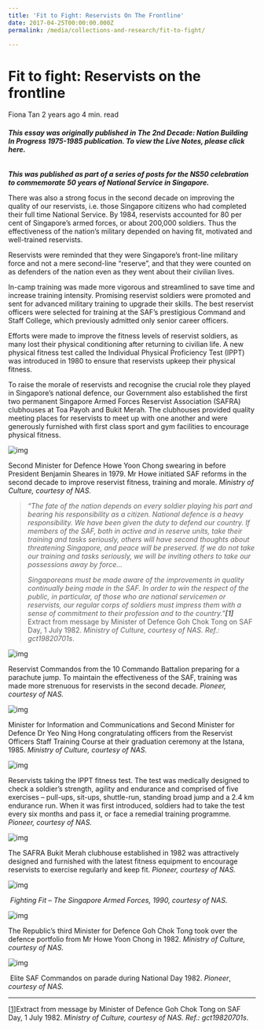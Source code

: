 ```yaml
---
title: 'Fit to Fight: Reservists On The Frontline'
date: 2017-04-25T00:00:00.000Z
permalink: /media/collections-and-research/fit-to-fight/

---
```



# Fit to fight: Reservists on the frontline

Fiona Tan 2 years ago 4 min. read

###### **This essay was originally published in The 2nd Decade: Nation Building In Progress 1975-1985 publication. To view the Live Notes, please click here.** 

***This was published as part of a series of posts for the NS50 celebration to commemorate 50 years of National Service in Singapore.*** 

There was also a strong focus in the second decade on improving the quality of our reservists, i.e. those Singapore citizens who had completed their full time National Service. By 1984, reservists accounted for 80 per cent of Singapore’s armed forces, or about 200,000 soldiers. Thus the effectiveness of the nation’s military depended on having fit, motivated and well-trained reservists.

Reservists were reminded that they were Singapore’s front-line military force and not a mere second-line “reserve”, and that they were counted on as defenders of the nation even as they went about their civilian lives.

In-camp training was made more vigorous and streamlined to save time and increase training intensity. Promising reservist soldiers were promoted and sent for advanced military training to upgrade their skills. The best reservist officers were selected for training at the SAF’s prestigious Command and Staff College, which previously admitted only senior career officers.

Efforts were made to improve the fitness levels of reservist soldiers, as many lost their physical conditioning after returning to civilian life. A new physical fitness test called the Individual Physical Proficiency Test (IPPT) was introduced in 1980 to ensure that reservists upkeep their physical fitness.

To raise the morale of reservists and recognise the crucial role they played in Singapore’s national defence, our Government also established the first two permanent Singapore Armed Forces Reservist Association (SAFRA) clubhouses at Toa Payoh and Bukit Merah. The clubhouses provided quality meeting places for reservists to meet up with one another and were generously furnished with first class sport and gym facilities to encourage physical fitness.

![img](../../../images/blogs/img_599d9a062ec7f.png)

Second Minister for Defence Howe Yoon Chong swearing in before President Benjamin Sheares in 1979. Mr Howe initiated SAF reforms in the second decade to improve reservist fitness, training and morale. *Ministry of Culture, courtesy of NAS.*

> *“The fate of the nation depends on every soldier playing his part* *and bearing his responsibility as a citizen. National defence is a* *heavy responsibility. We have been given the duty to defend our country. If members of the SAF, both in active and in reserve units, take their training and tasks seriously, others will have second* *thoughts about threatening Singapore, and peace will be preserved.* *If we do not take our training and tasks seriously, we will be inviting others to take our possessions away by force…*
>
> *Singaporeans must be made aware of the improvements in quality continually being made in the SAF. In order to win the respect of the public, in particular, of those who are national servicemen or reservists, our regular corps of soldiers must impress them with a sense of commitment to their profession and to the country.”**[1]***
>  Extract from message by Minister of Defence Goh Chok Tong on SAF Day, 1 July 1982. *Ministry of Culture, courtesy of NAS. Ref.: gct19820701s*.

![img](../../../images/blogs/img_599d9a102182e.png)

Reservist Commandos from the 10 Commando Battalion preparing for a parachute jump.  To maintain the effectiveness of the SAF, training was made more strenuous for reservists in the second decade.  *Pioneer, courtesy of NAS.*

![img](../../../images/blogs/img_599d9a1c70438.png)

Minister for Information and Communications and Second Minister for Defence Dr Yeo Ning Hong congratulating officers from the Reservist Officers Staff Training Course at their graduation ceremony at the Istana, 1985. *Ministry of Culture, courtesy of NAS.*

![img](../../../images/blogs/img_599d9a24814d9.png)

Reservists taking the IPPT fitness test. The test was medically designed to check a soldier’s strength, agility and endurance and comprised of five exercises – pull-ups, sit-ups, shuttle-run, standing broad jump and a 2.4 km endurance run. When it was first introduced, soldiers had to take the test every six months and pass it, or face a remedial training programme. *Pioneer, courtesy of NAS.*

![img](../../../images/blogs/img_599d9a30b02bf.png)

The SAFRA Bukit Merah clubhouse established in 1982 was attractively designed and furnished with the latest fitness equipment to encourage reservists to exercise regularly and keep fit. *Pioneer, courtesy of NAS.*

![img](../../../images/blogs/img_599d9a3a1e934.png)

​                                      *Fighting Fit – The Singapore Armed Forces, 1990, courtesy of NAS.*

 

![img](../../../images/blogs/img_599d9a4251858.png)

The Republic’s third Minister for Defence Goh Chok Tong took over the defence portfolio from Mr Howe Yoon Chong in 1982. *Ministry of Culture, courtesy of NAS.*

![img](../../../images/blogs/img_599d9a4fbdbd7.png)

​                       Elite SAF Commandos on parade during National Day 1982. *Pioneer*, *courtesy of NAS.*

 

------

[[1\]](http://www.nas.gov.sg/blogs/offtherecord/fit-to-fight-reservists-on-the-frontline/#_ftnref1)Extract from message by Minister of Defence Goh Chok Tong on SAF Day, 1 July 1982. *Ministry of Culture, courtesy of NAS.  Ref.: gct19820701s*.
